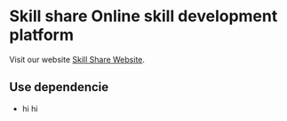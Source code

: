 # Skill share Online skill development platform

Visit our website [Skill Share Website](https://skill-share-client.web.app/).

## Use dependencie

* hi hi
